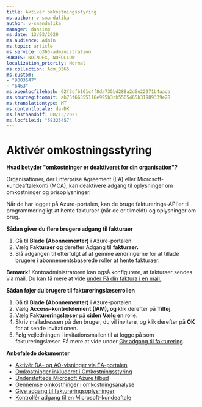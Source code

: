 ```yaml
---
title: Aktivér omkostningsstyring
ms.author: v-smandalika
author: v-smandalika
manager: dansimp
ms.date: 12/03/2020
ms.audience: Admin
ms.topic: article
ms.service: o365-administration
ROBOTS: NOINDEX, NOFOLLOW
localization_priority: Normal
ms.collection: Adm_O365
ms.custom:
- "9003547"
- "6463"
ms.openlocfilehash: 62f3cfb161c4f8da735bd288a2d6e22971b4aada
ms.sourcegitcommit: ab75f66355116e995b3cb5505465b31989339e28
ms.translationtype: MT
ms.contentlocale: da-DK
ms.lasthandoff: 08/13/2021
ms.locfileid: "58325457"
---
```

# <a name="enable-cost-management"></a>Aktivér omkostningsstyring

**Hvad betyder "omkostninger er deaktiveret for din organisation"?**

Organisationer, der Enterprise Agreement (EA) eller Microsoft-kundeaftalekonti (MCA), kan deaktivere adgang til oplysninger om omkostninger og prisoplysninger.

Når de har logget på Azure-portalen, kan de bruge fakturerings-API'er til programmeringligt at hente fakturaer (når de er tilmeldt) og oplysninger om brug.

**Sådan giver du flere brugere adgang til fakturaer**

1. Gå til **Blade (Abonnementer)** i Azure-portalen.
2. Vælg **Fakturaer og** derefter Adgang til **fakturaer.**
3. Slå adgangen til efterfulgt af at gemme ændringerne for at tillade brugere i abonnementsbaserede roller at hente fakturaer.

**Bemærk!** Kontoadministratoren kan også konfigurere, at fakturaer sendes via mail. Du kan få mere at vide [under Få din faktura i en mail.](https://docs.microsoft.com/azure/cost-management-billing/manage/download-azure-invoice-daily-usage-date?)

**Sådan føjer du brugere til faktureringslæserrollen**

1. Gå til **Blade (Abonnementer)** i Azure-portalen.
2. Vælg **Access-kontrolelement (IAM), og** klik derefter på **Tilføj**.
3. Vælg **Faktureringslæser** på **siden Vælg en** rolle.
4. Skriv mailadressen på den bruger, du vil invitere, og klik derefter på **OK** for at sende invitationen.
5. Følg vejledningen i invitationsmailen til at logge på som faktureringslæser. Få mere at vide under [Giv adgang til fakturering](https://docs.microsoft.com/azure/cost-management-billing/manage/manage-billing-access?WT.mc_id=Portal-Microsoft_Azure_Support#opt-in).

**Anbefalede dokumenter**

- [Aktivér DA- og AO-visninger via EA-portalen](https://docs.microsoft.com/azure/cost-management-billing/costs/assign-access-acm-data?WT.mc_id=Portal-Microsoft_Azure_Support#enable-access-to-costs-in-the-ea-portal)
- [Omkostninger inkluderet i Omkostningsstyring](https://docs.microsoft.com/azure/cost-management-billing/costs/understand-cost-mgt-data?WT.mc_id=Portal-Microsoft_Azure_Support#costs-included-in-cost-management)
- [Understøttede Microsoft Azure tilbud](https://docs.microsoft.com/azure/cost-management-billing/costs/understand-cost-mgt-data?WT.mc_id=Portal-Microsoft_Azure_Support#supported-microsoft-azure-offers)
- [Gennemse omkostninger i omkostningsanalyse](https://docs.microsoft.com/azure/cost-management-billing/costs/quick-acm-cost-analysis?WT.mc_id=Portal-Microsoft_Azure_Support&tabs=azure-portal#review-costs-in-cost-analysis)
- [Give adgang til faktureringsoplysninger](https://docs.microsoft.com/azure/cost-management-billing/manage/manage-billing-access?WT.mc_id=Portal-Microsoft_Azure_Support)
- [Kontrollér adgang til en Microsoft-kundeaftale](https://docs.microsoft.com/azure/cost-management-billing/manage/download-azure-invoice-daily-usage-date?WT.mc_id=Portal-Microsoft_Azure_Support#check-access-to-a-microsoft-customer-agreement)






